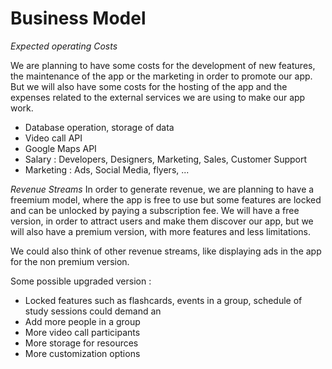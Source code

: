 # Business Model

*Expected operating Costs*

We are planning to have some costs for the development of new features, the maintenance of the app or the marketing in order to promote our app. 
But we will also have some costs for the hosting of the app and the expenses related to the external services we are using to make our app work.
- Database operation, storage of data
- Video call API
- Google Maps API
- Salary : Developers, Designers, Marketing, Sales, Customer Support
- Marketing : Ads, Social Media, flyers, ...

*Revenue Streams*
In order to generate revenue, we are planning to have a freemium model, where the app is free to use but some features are locked and can be unlocked by paying a subscription fee.
We will have a free version, in order to attract users and make them discover our app, but we will also have a premium version, with more features and less limitations.

We could also think of other revenue streams, like displaying ads in the app for the non premium version.

Some possible upgraded version :
- Locked features such as flashcards, events in a group, schedule of study sessions could demand an 
- Add more people in a group
- More video call participants
- More storage for resources
- More customization options

